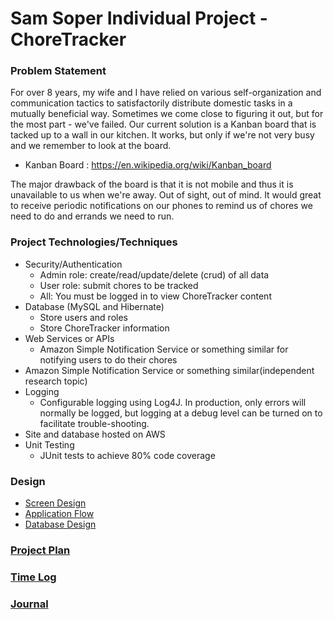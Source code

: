 # Sam Soper Individual Project - ChoreTracker

### Problem Statement
For over 8 years, my wife and I have relied on various self-organization and
communication tactics to satisfactorily distribute domestic tasks in a mutually
beneficial way.  Sometimes we come close to figuring it out, but for the most 
part - we've failed.  Our current solution is a Kanban board that is tacked up
to a wall in our kitchen. It works, but only if we're not very busy and we 
remember to look at the board.
* Kanban Board : https://en.wikipedia.org/wiki/Kanban_board

The major drawback of the board is that it is not mobile and thus it is 
unavailable to us when we're away.  Out of sight, out of mind.  It would great
to receive periodic notifications on our phones to remind us of chores we
need to do and errands we need to run.

### Project Technologies/Techniques 

* Security/Authentication
  * Admin role: create/read/update/delete (crud) of all data
  * User role: submit chores to be tracked
  * All: You must be logged in to view ChoreTracker content
* Database (MySQL and Hibernate)
  * Store users and roles
  * Store ChoreTracker information
* Web Services or APIs
  * Amazon Simple Notification Service or something similar for notifying users to do their chores
* Amazon Simple Notification Service or something similar(independent research topic)
* Logging
  * Configurable logging using Log4J. In production, only errors will normally be logged, but logging at a debug level can be turned on to facilitate trouble-shooting. 
* Site and database hosted on AWS
* Unit Testing
  * JUnit tests to achieve 80% code coverage 

### Design

* [Screen Design](DesignDocuments/wireframes/ChoreTracker_wireframes1.png)
* [Application Flow](DesignDocuments/applicationFlow.md)
* [Database Design](DesignDocuments/databaseDesign.png)

### [Project Plan](ProjectPlan.md)

### [Time Log](TimeLog.md) 
### [Journal](Journal.md)


